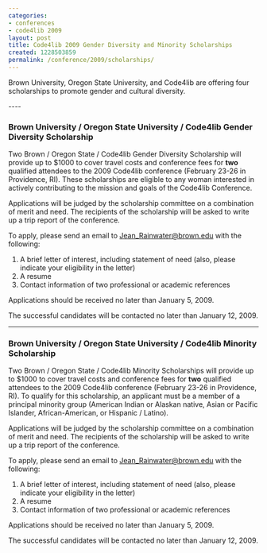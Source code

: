 ```yaml
---
categories:
- conferences
- code4lib 2009
layout: post
title: Code4lib 2009 Gender Diversity and Minority Scholarships
created: 1228503859
permalink: /conference/2009/scholarships/
---
```

<p>Brown University, Oregon State University, and Code4lib are offering four scholarships to promote gender and cultural diversity.</p>
<!--break-->
----

<h3><strong>Brown University / Oregon State University / Code4lib Gender Diversity Scholarship</strong></h3>

Two Brown / Oregon State / Code4lib Gender Diversity Scholarship will provide up to $1000 to cover travel costs and conference fees for <strong>two</strong> qualified attendees to the 2009 Code4lib conference (February 23-26 in Providence, RI). These scholarships are eligible to any woman interested in actively contributing to the mission and goals of the Code4lib Conference. 

Applications will be judged by the scholarship committee on a combination of merit and need. The recipients of the scholarship will be asked to write up a trip report of the conference.

To apply, please send an email to Jean_Rainwater@brown.edu with the following:
<ol>
<li>A brief letter of interest, including statement of need (also, please indicate your eligibility in the letter)</li>

<li>A resume</li>

<li>Contact information of two professional or academic references</li>
</ol>

Applications should be received no later than January 5, 2009.

The successful candidates will be contacted no later than January 12, 2009.

----

<h3><strong>Brown University / Oregon State University / Code4lib Minority Scholarship</strong></h3>

Two Brown / Oregon State / Code4lib Minority Scholarships will provide up to $1000 to cover travel costs and conference fees for <strong>two</strong> qualified attendees to the 2009 Code4lib conference (February 23-26 in Providence, RI). To qualify for this scholarship, an applicant must be a member of a principal minority group (American Indian or Alaskan native, Asian or Pacific Islander, African-American, or Hispanic / Latino).

Applications will be judged by the scholarship committee on a combination of merit and need. The recipients of the scholarship will be asked to write up a trip report of the conference.

To apply, please send an email to Jean_Rainwater@brown.edu with the following:
<ol>
<li>A brief letter of interest, including statement of need (also, please indicate your eligibility in the letter)</li>

<li>A resume</li>

<li>Contact information of two professional or academic references</li>
</ol>

Applications should be received no later than January 5, 2009.

The successful candidates will be contacted no later than January 12, 2009.
